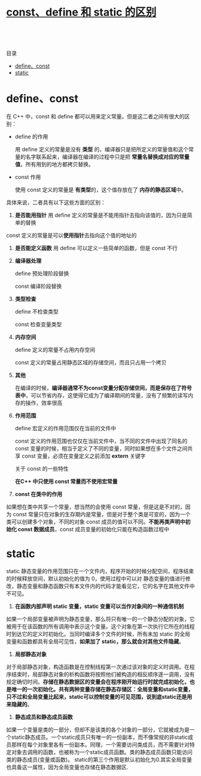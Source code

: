 # [const、define 和 static 的区别](https://www.cnblogs.com/veeupup/p/13810581.html)             

​            

​            



目录

- [define、const](https://www.cnblogs.com/veeupup/p/13810581.html#define、const)
- [static](https://www.cnblogs.com/veeupup/p/13810581.html#static)



# define、const

在 C++ 中，const 和 define 都可以用来定义常量。但是这二者之间有很大的区别：

- define 的作用

  用 define 定义的常量是没有 **类型** 的，编译器只是把所定义的常量值和这个常量的名字联系起来，编译器在编译的过程中只是把 **常量名替换成对应的常量值**，所有用到的地方都拷贝替换。

- const 作用

  使用 const 定义的常量是 **有类型**的，这个值存放在了 **内存的静态区域**中。

具体来说，二者具有以下这些方面的区别：

1. **是否能用指针**
    用 define 定义的常量是不能用指针去指向该值的，因为只是简单的替换

const 定义的常量是可以**使用指针**去指向这个值的地址的

1. **是否能定义函数**
    用 define 可以定义一些简单的函数，但是 const 不行

2. **编译器处理**

   define 预处理阶段替换

   const 编译阶段替换

3. **类型检查**

   define 不检查类型

   const 检查变量类型

4. **内存空间**

   define 定义的常量不占用内存空间

   const 定义的常量占用静态区域的存储空间，而且只占用一个拷贝

5. **其他**

   在编译的时候，**编译器通常不为const变量分配存储空间，而是保存在了符号表中**，可以节省内存，这使得它成为了编译期间的常量，没有了频繁的读写内存的操作，效率很高

6. **作用范围**

   define 宏定义的作用范围仅在当前的文件中

   const 定义的作用范围也仅仅在当前文件中，当不同的文件中出现了同名的 const 变量的时候，相当于定义了不同的变量，同时如果想在多个文件之间共享 const 变量，必须在变量定义之前添加 **extern** 关键字

   关于 const 的一些特性

   **在C++ 中只使用 const 常量而不使用宏常量**

7. **const 在类中的作用**

如果想在类中共享一个常量，想当然的会使用 const 常量，但是这是不对的，因为 const 常量只在对象的生存期内是常量，但是对于整个类是可变的，因为一个类可以创建多个对象，不同的对象 const 成员的值可以不同。**不能再类声明中初始化 const 数据成员**，const 成员变量的初始化只能在构造函数过程中

# static

static 静态变量的作用范围只在一个文件内，程序开始的时候分配空间，程序结束的时候释放空间，默认初始化的值为 0，使用过程中可以对 静态变量的值进行修改，静态变量和静态函数只有本文件内的代码才能看见它，它的名字在其他文件中不可见。

1. **在函数内部声明 static 变量，static 变量可以当作对象间的一种通信机制**

如果一个局部变量被声明为静态变量，那么将只有唯一的一个静态分配的对象，它被用于在该函数的所有调用中表示这个变量。这个对象在第一次执行它所在的线程时到达它的定义时初始化。当同时编译多个文件的时候，所有未加 static 的全局变量和函数都具有全局可见性，**如果加了 static，那么就会对其他文件隐藏**。

1. **局部静态对象**

对于局部静态对象，构造函数是在控制线程第一次通过该对象的定义时调用。在程序结束时，局部静态对象的析构函数将按照他们被构造的相反顺序逐一调用，没有规定确切时间。**存储在静态数据区的变量会在程序刚开始运行时就完成初始化，也是唯一的一次初始化。共有两种变量存储在静态存储区：全局变量和static变量，只不过和全局变量比起来，static可以控制变量的可见范围，说到底static还是用来隐藏的**。

1. **静态成员和静态成员函数**

如果一个变量是类的一部分，但却不是该类的各个对象的一部分，它就被成为是一个static静态成员。一个static成员只有唯一的一份副本，而不像常规的非static成员那样在每个对象里各有一份副本。同理，一个需要访问类成员，而不需要针对特定对象去调用的函数，也被称为一个static成员函数。类的静态成员函数只能访问类的静态成员(变量或函数)。 static的第三个作用是默认初始化为0.其实全局变量也具备这一属性，因为全局变量也存储在静态数据区.